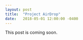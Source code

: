 ```yaml
---
layout: post
title:  "Project AirDrop"
date:   2018-05-01 12:00:00 -0400
---
```


This post is coming soon.